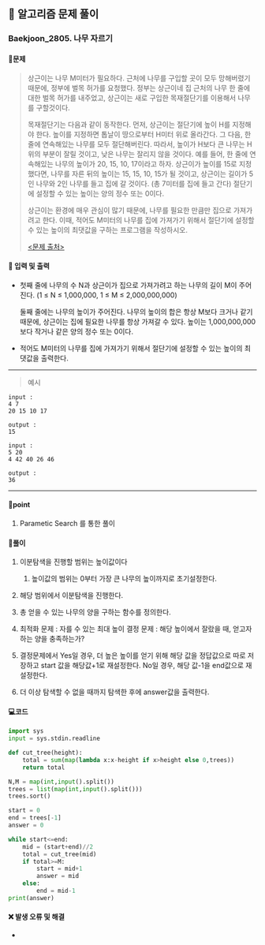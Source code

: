 ## 🐌 알고리즘 문제 풀이

### Baekjoon_2805. 나무 자르기

#### 📒문제

> 상근이는 나무 M미터가 필요하다. 근처에 나무를 구입할 곳이 모두 망해버렸기 때문에, 정부에 벌목 허가를 요청했다. 정부는 상근이네 집 근처의 나무 한 줄에 대한 벌목 허가를 내주었고, 상근이는 새로 구입한 목재절단기를 이용해서 나무를 구할것이다.
>
> 목재절단기는 다음과 같이 동작한다. 먼저, 상근이는 절단기에 높이 H를 지정해야 한다. 높이를 지정하면 톱날이 땅으로부터 H미터 위로 올라간다. 그 다음, 한 줄에 연속해있는 나무를 모두 절단해버린다. 따라서, 높이가 H보다 큰 나무는 H 위의 부분이 잘릴 것이고, 낮은 나무는 잘리지 않을 것이다. 예를 들어, 한 줄에 연속해있는 나무의 높이가 20, 15, 10, 17이라고 하자. 상근이가 높이를 15로 지정했다면, 나무를 자른 뒤의 높이는 15, 15, 10, 15가 될 것이고, 상근이는 길이가 5인 나무와 2인 나무를 들고 집에 갈 것이다. (총 7미터를 집에 들고 간다) 절단기에 설정할 수 있는 높이는 양의 정수 또는 0이다.
> 
>    상근이는 환경에 매우 관심이 많기 때문에, 나무를 필요한 만큼만 집으로 가져가려고 한다. 이때, 적어도 M미터의 나무를 집에 가져가기 위해서 절단기에 설정할 수 있는 높이의 최댓값을 구하는 프로그램을 작성하시오.
>    
>    [<문제 출처>](https://www.acmicpc.net/problem/2805)



#### :pushpin: 입력 및 출력

- 첫째 줄에 나무의 수 N과 상근이가 집으로 가져가려고 하는 나무의 길이 M이 주어진다. (1 ≤ N ≤ 1,000,000, 1 ≤ M ≤ 2,000,000,000)

  둘째 줄에는 나무의 높이가 주어진다. 나무의 높이의 합은 항상 M보다 크거나 같기 때문에, 상근이는 집에 필요한 나무를 항상 가져갈 수 있다. 높이는 1,000,000,000보다 작거나 같은 양의 정수 또는 0이다.

- 적어도 M미터의 나무를 집에 가져가기 위해서 절단기에 설정할 수 있는 높이의 최댓값을 출력한다.


---

> 예시

```
input :
4 7
20 15 10 17

output :
15

input :
5 20
4 42 40 26 46

output :
36
```

----




#### 🚀point

1. Parametic Search 를 통한 풀이




#### 🔎풀이

1.  이분탐색을 진행할 범위는 높이값이다
    1.  높이값의 범위는 0부터 가장 큰 나무의 높이까지로 초기설정한다.

1.  해당 범위에서 이분탐색을 진행한다.
1.  총 얻을 수 있는 나무의 양을 구하는 함수를 정의한다.
1.  최적화 문제 : 자를 수 있는 최대 높이
    결정 문제 : 해당 높이에서 잘랐을 때, 얻고자 하는 양을 충족하는가?
1.  결정문제에서 Yes일 경우, 더 높은 높이를 얻기 위해 해당 값을 정답값으로 따로 저장하고 start 값을 해당값+1로 재설정한다.
    No일 경우, 해당 값-1을 end값으로 재설정한다.
1.  더 이상 탐색할 수 없을 때까지 탐색한 후에 answer값을 출력한다.



#### 💻코드

```python
import sys
input = sys.stdin.readline

def cut_tree(height):
    total = sum(map(lambda x:x-height if x>height else 0,trees))
    return total

N,M = map(int,input().split())
trees = list(map(int,input().split()))
trees.sort()

start = 0
end = trees[-1]
answer = 0

while start<=end:
    mid = (start+end)//2
    total = cut_tree(mid)
    if total>=M:
        start = mid+1
        answer = mid
    else:
        end = mid-1
print(answer)


```



#### ❌ 발생 오류 및 해결

- 
